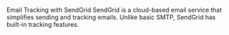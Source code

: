  Email Tracking with SendGrid
SendGrid is a cloud-based email service that simplifies sending and tracking emails. Unlike basic SMTP, SendGrid has built-in tracking features.
